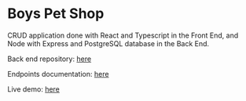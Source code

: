 # Boys Pet Shop <br/>
CRUD application done with React and Typescript in the Front End, and Node with Express and PostgreSQL database in the Back End.

Back end repository: [here](https://github.com/FedericoSavastano/boyspetshop_backend)

Endpoints documentation: [here](https://boyspetshop-backend.onrender.com/docs/)

Live demo: [here](https://boyspetshop.vercel.app/)
